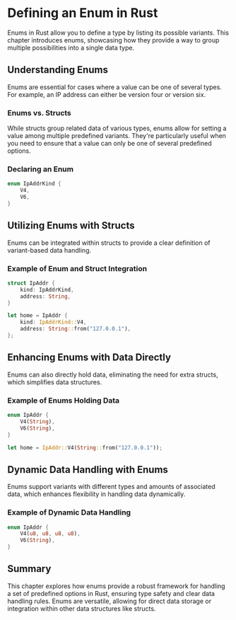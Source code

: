 # Defining an Enum in Rust

Enums in Rust allow you to define a type by listing its possible variants. This chapter introduces enums, showcasing how they provide a way to group multiple possibilities into a single data type.

## Understanding Enums

Enums are essential for cases where a value can be one of several types. For example, an IP address can either be version four or version six.

### Enums vs. Structs

While structs group related data of various types, enums allow for setting a value among multiple predefined variants. They're particularly useful when you need to ensure that a value can only be one of several predefined options.

### Declaring an Enum

```rust
enum IpAddrKind {
    V4,
    V6,
}
```

## Utilizing Enums with Structs

Enums can be integrated within structs to provide a clear definition of variant-based data handling.

### Example of Enum and Struct Integration

```rust
struct IpAddr {
    kind: IpAddrKind,
    address: String,
}

let home = IpAddr {
    kind: IpAddrKind::V4,
    address: String::from("127.0.0.1"),
};
```

## Enhancing Enums with Data Directly

Enums can also directly hold data, eliminating the need for extra structs, which simplifies data structures.

### Example of Enums Holding Data

```rust
enum IpAddr {
    V4(String),
    V6(String),
}

let home = IpAddr::V4(String::from("127.0.0.1"));
```

## Dynamic Data Handling with Enums

Enums support variants with different types and amounts of associated data, which enhances flexibility in handling data dynamically.

### Example of Dynamic Data Handling

```rust
enum IpAddr {
    V4(u8, u8, u8, u8),
    V6(String),
}
```

## Summary

This chapter explores how enums provide a robust framework for handling a set of predefined options in Rust, ensuring type safety and clear data handling rules. Enums are versatile, allowing for direct data storage or integration within other data structures like structs.